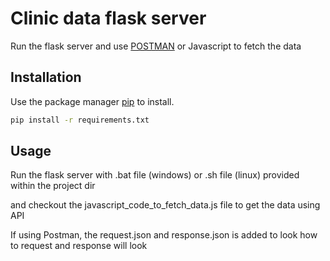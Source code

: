 # Clinic data flask server

Run the flask server and use [POSTMAN](https://www.postman.com/downloads/) or Javascript to fetch the data

## Installation

Use the package manager [pip](https://pip.pypa.io/en/stable/) to install.

```bash
pip install -r requirements.txt
```

## Usage

Run the flask server with .bat file (windows) or .sh file (linux) provided within the project dir

and checkout the javascript_code_to_fetch_data.js file to get the data using API

If using Postman, the request.json and response.json is added to look how to request and response will look